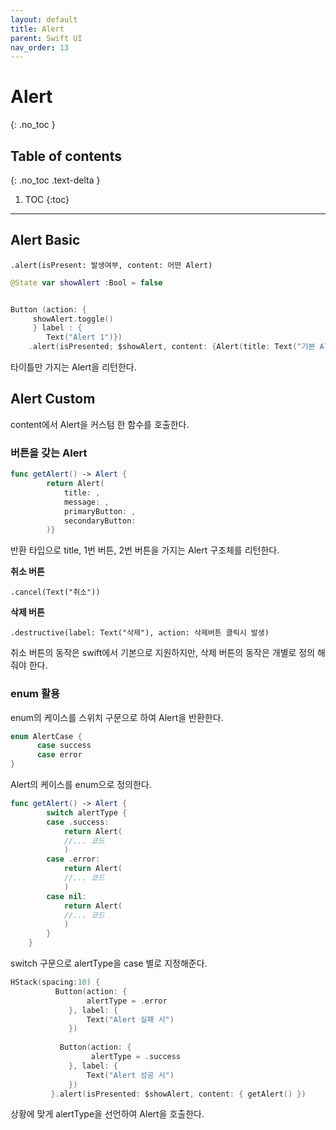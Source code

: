 ```yaml
---
layout: default
title: Alert
parent: Swift UI
nav_order: 13
---
```



# Alert
{: .no_toc }


## Table of contents
{: .no_toc .text-delta }

1. TOC
{:toc}

---


## Alert Basic

 `.alert(isPresent: 발생여부, content: 어떤 Alert)`

```swift
@State var showAlert :Bool = false 


Button (action: { 
     showAlert.toggle()
     } label : {
        Text("Alert 1")})
    .alert(isPresented; $showAlert, content: {Alert(title: Text("기본 Alert"))})
```

타이틀만 가지는 Alert을 리턴한다. 

## Alert Custom 

content에서 Alert을 커스텀 한 함수를 호출한다. 

### 버튼을 갖는 Alert 

```swift
func getAlert() -> Alert {
        return Alert(
            title: , 
            message: ,
            primaryButton: , 
            secondaryButton:
        )}
```

반환 타입으로 title, 1번 버튼, 2번 버튼을 가지는 Alert 구조체를 리턴한다. 

**취소 버튼**

`.cancel(Text("취소"))`

**삭제 버튼**

`.destructive(label: Text("삭제"), action: 삭제버튼 클릭시 발생)`


취소 버튼의 동작은 swift에서 기본으로 지원하지만, 삭제 버튼의 동작은 개별로 정의 해줘야 한다. <br/>



### enum 활용 

enum의 케이스를 스위치 구문으로 하여 Alert을 반환한다. 

```swift
enum AlertCase {
      case success
      case error
}
```
Alert의 케이스를 enum으로 정의한다. 


```swift
func getAlert() -> Alert {
        switch alertType {
        case .success:
            return Alert( 
            //... 코드 
            )
        case .error:
            return Alert(
            //... 코드 
            )
        case nil:
            return Alert(
            //... 코드 
            )
        }
    }

```

switch 구문으로 alertType을 case 별로 지정해준다. 


```swift
HStack(spacing:10) {
          Button(action: {
                 alertType = .error
             }, label: {
                 Text("Alert 실패 시")
             })
             
           Button(action: {
                  alertType = .success
             }, label: {
                 Text("Alert 성공 시")
             })       
         }.alert(isPresented: $showAlert, content: { getAlert() })
```

상황에 맞게 alertType을 선언하여 Alert을 호출한다. 